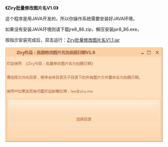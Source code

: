  **《Ziry批量修改图片名V1.0》** 


这个程序是用JAVA开发的，所以你操作系统需要安装好JAVA环境，

如果没有安装JAVA环境则请下载jre8_86.zip，解压安装jar8_86.exe，

按指示安装完成后，双击运行：[Ziry批量修改图片名V1.1.jar](https://git.oschina.net/zirylee/FileRename2Batch/attach_files)

![输入图片说明](https://github.com/ZiryLee/FileRename2Batch/blob/master/show.png "在这里输入图片标题")
